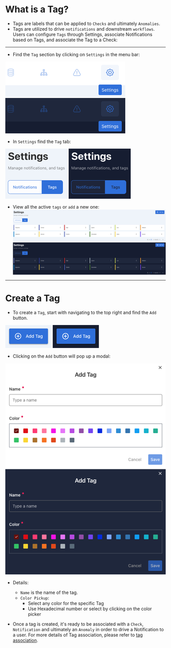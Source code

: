 # What is a Tag?

* Tags are labels that can be applied to `Checks` and ultimately `Anomalies`.
* Tags are utilized to drive `notifications` and downstream `workflows`. Users can configure `Tags` through Settings, associate Notifications based on Tags, and associate the Tag to a Check:

---

* Find the `Tag` section by clicking on `Settings` in the menu bar:
 
 ![Screenshot](../assets/notifications/settings-tab-light.png#only-light)
 ![Screenshot](../assets/notifications/settings-tab-dark.png#only-dark)

* In `Settings` find the `Tag` tab:
 
 ![Screenshot](../assets/tags/tags-tab-light.png#only-light)
 ![Screenshot](../assets/tags/tags-tab-dark.png#only-dark)

* View all the active `tags` or `add` a new one:
 ![Screenshot](../assets/tags/tags-light.png#only-light)
 ![Screenshot](../assets/tags/tags-dark.png#only-dark)

---

# Create a Tag

* To create a `Tag`, start with navigating to the top right and find the `Add` button.

 ![Screenshot](../assets/tags/add-tag-light.png#only-light)
 ![Screenshot](../assets/tags/add-tag-dark.png#only-dark)

* Clicking on the `Add` button will pop up a modal:

 ![Screenshot](../assets/tags/tag-screen-light.png#only-light)
 ![Screenshot](../assets/tags/tag-screen-dark.png#only-dark)

* Details:
    * `Name` is the name of the tag.
    * `Color Pickup`:
        * Select any color for the specific Tag
        * Use Hexadecimal number or select by clicking on the color picker
    
* Once a tag is created, it's ready to be associated with a `Check`, `Notification` and ultimately an `Anomaly` in order to drive a Notification to a user. For more details of Tag association, please refer to [tag association](/checks/what-is-an-authored-check/#add-a-new-data-quality-check).